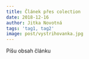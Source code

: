 ```yaml
---
title: Článek přes colection
date: 2018-12-16
author: Jitka Novotná
tags: 'tag1, tag2'
image: post/vystrihovanka.jpg
---
```

Píšu obsah článku
